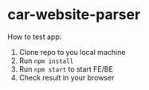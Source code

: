 # car-website-parser
How to test app:
1. Clone repo to you local machine
2. Run ```npm install```
3. Run ```npm start``` to start FE/BE
4. Check result in your browser
